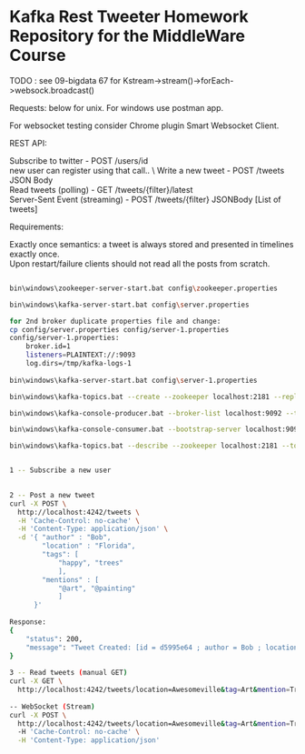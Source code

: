 # Kafka Rest Tweeter Homework Repository for the MiddleWare Course

TODO : see 09-bigdata 67 for Kstream->stream()->forEach->websock.broadcast()

Requests: below for unix. For windows use postman app.

For websocket testing consider Chrome plugin Smart Websocket Client.

REST API:

Subscribe to twitter - POST /users/id \
new user can register using that call.. \ 
Write a new tweet - POST /tweets JSON Body \
Read tweets (polling) - GET /tweets/{filter}/latest \
Server-Sent Event (streaming) - POST /tweets/{filter} JSONBody [List of tweets]

Requirements:

Exactly once semantics: a tweet is always stored and presented in timelines exactly once. \
Upon restart/failure clients should not read all the posts from scratch.

```bash

bin\windows\zookeeper-server-start.bat config\zookeeper.properties

bin\windows\kafka-server-start.bat config\server.properties

for 2nd broker duplicate properties file and change:
cp config/server.properties config/server-1.properties
config/server-1.properties:
    broker.id=1
    listeners=PLAINTEXT://:9093
    log.dirs=/tmp/kafka-logs-1
 
bin\windows\kafka-server-start.bat config\server-1.properties

bin\windows\kafka-topics.bat --create --zookeeper localhost:2181 --replication-factor 2 --partitions 1 --topic tweeter2

bin\windows\kafka-console-producer.bat --broker-list localhost:9092 --topic tweeter2

bin\windows\kafka-console-consumer.bat --bootstrap-server localhost:9092 --topic tweeter2 --from-beginning

bin\windows\kafka-topics.bat --describe --zookeeper localhost:2181 --topic tweeter2

```

```bash

1 -- Subscribe a new user

 
2 -- Post a new tweet
curl -X POST \
  http://localhost:4242/tweets \
  -H 'Cache-Control: no-cache' \
  -H 'Content-Type: application/json' \
  -d '{	"author" : "Bob",
      	"location" : "Florida",
      	"tags": [
      		"happy", "trees"
      		],
      	"mentions" : [
      		"@art", "@painting"
      		]
      }'
      
Response:
{
    "status": 200,
    "message": "Tweet Created: [id = d5995e64 ; author = Bob ; location = Florida ; tags = [happy, trees] ; mentions = [@art, @painting]]"
}
 
3 -- Read tweets (manual GET)
curl -X GET \
  http://localhost:4242/tweets/location=Awesomeville&tag=Art&mention=Trees
  
-- WebSocket (Stream)
curl -X POST \
  http://localhost:4242/tweets/location=Awesomeville&tag=Art&mention=Trees \
  -H 'Cache-Control: no-cache' \
  -H 'Content-Type: application/json'
  
```

